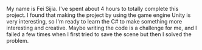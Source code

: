 My name is Fei Sijia. I've spent about 4 hours to totally complete this project. I found that making the project by using the game engine Unity is very interesting, so I'm ready to learn the C# to make something more interesting and creative. Maybe writing the code is a challenge for me, and I failed a few times when I first tried to save the scene but then I solved the problem.
   

